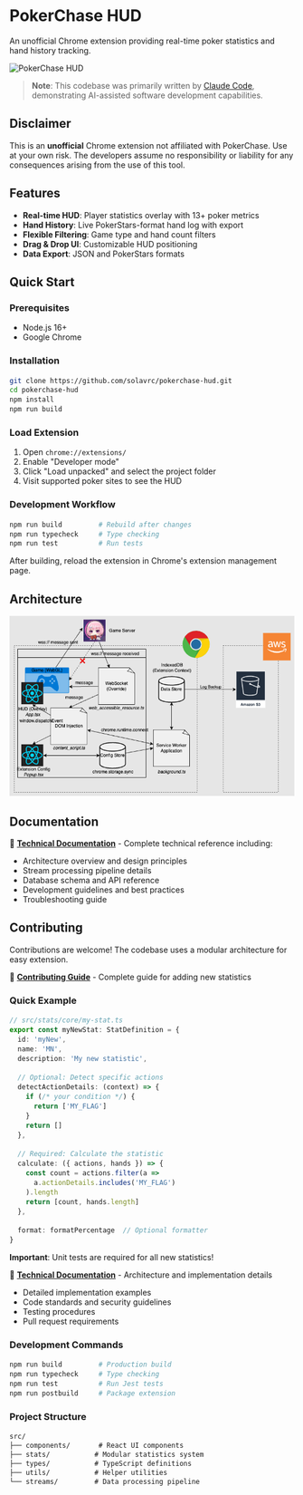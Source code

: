 # PokerChase HUD

An unofficial Chrome extension providing real-time poker statistics and hand history tracking.

![PokerChase HUD](./icons/README.png)

> **Note**: This codebase was primarily written by [Claude Code](https://claude.ai/code), demonstrating AI-assisted software development capabilities.

## Disclaimer

This is an **unofficial** Chrome extension not affiliated with PokerChase. Use at your own risk. The developers assume no responsibility or liability for any consequences arising from the use of this tool.

## Features

- **Real-time HUD**: Player statistics overlay with 13+ poker metrics
- **Hand History**: Live PokerStars-format hand log with export
- **Flexible Filtering**: Game type and hand count filters
- **Drag & Drop UI**: Customizable HUD positioning
- **Data Export**: JSON and PokerStars formats

## Quick Start

### Prerequisites

- Node.js 16+
- Google Chrome

### Installation

```bash
git clone https://github.com/solavrc/pokerchase-hud.git
cd pokerchase-hud
npm install
npm run build
```

### Load Extension

1. Open `chrome://extensions/`
2. Enable "Developer mode"
3. Click "Load unpacked" and select the project folder
4. Visit supported poker sites to see the HUD

### Development Workflow

```bash
npm run build         # Rebuild after changes
npm run typecheck     # Type checking
npm run test          # Run tests
```

After building, reload the extension in Chrome's extension management page.

## Architecture

![Architecture Diagram](README.drawio.png)

## Documentation

📖 **[Technical Documentation](CLAUDE.md)** - Complete technical reference including:

- Architecture overview and design principles
- Stream processing pipeline details
- Database schema and API reference
- Development guidelines and best practices
- Troubleshooting guide

## Contributing

Contributions are welcome! The codebase uses a modular architecture for easy extension.

📖 **[Contributing Guide](CONTRIBUTING.md)** - Complete guide for adding new statistics

### Quick Example

```typescript
// src/stats/core/my-stat.ts
export const myNewStat: StatDefinition = {
  id: 'myNew',
  name: 'MN',
  description: 'My new statistic',

  // Optional: Detect specific actions
  detectActionDetails: (context) => {
    if (/* your condition */) {
      return ['MY_FLAG']
    }
    return []
  },

  // Required: Calculate the statistic
  calculate: ({ actions, hands }) => {
    const count = actions.filter(a =>
      a.actionDetails.includes('MY_FLAG')
    ).length
    return [count, hands.length]
  },

  format: formatPercentage  // Optional formatter
}
```

**Important**: Unit tests are required for all new statistics!

📖 **[Technical Documentation](CLAUDE.md)** - Architecture and implementation details

- Detailed implementation examples
- Code standards and security guidelines
- Testing procedures
- Pull request requirements

### Development Commands

```bash
npm run build         # Production build
npm run typecheck     # Type checking
npm run test          # Run Jest tests
npm run postbuild     # Package extension
```

### Project Structure

```
src/
├── components/       # React UI components
├── stats/           # Modular statistics system
├── types/           # TypeScript definitions
├── utils/           # Helper utilities
└── streams/         # Data processing pipeline
```
